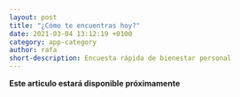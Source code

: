```yaml
---
layout: post
title: "¿Cómo te encuentras hoy?"
date: 2021-03-04 13:12:19 +0100
category: app-category
author: rafa
short-description: Encuesta rápida de bienestar personal
---
```


**Este articulo estará disponible próximamente**